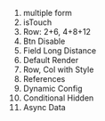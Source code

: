 1. multiple form
2. isTouch
3. Row: 2+6, 4+8+12
4. Btn Disable
5. Field Long Distance
6. Default Render
7. Row, Col with Style
8. References
9. Dynamic Config
10. Conditional Hidden
11. Async Data

